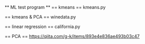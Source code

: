 ** ML test program **
== kmeans ==
kmeans.py

== kmeans & PCA ==
winedata.py

== linear regression == 
california.py

== PCA ==
https://qiita.com/g-k/items/893e4e836ae493b03c47
